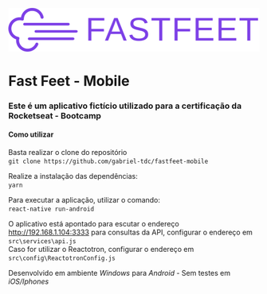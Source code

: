 ![](https://github.com/gabriel-tdc/fastfeet-frontend/blob/master/src/assets/fastfeet.svg)
# Fast Feet - Mobile

### Este é um aplicativo fictício utilizado para a certificação da Rocketseat - Bootcamp

#### Como utilizar
Basta realizar o clone do repositório  
`git clone https://github.com/gabriel-tdc/fastfeet-mobile`  
  
Realize a instalação das dependências:  
`yarn`  
  
Para executar a aplicação, utilizar o comando:  
`react-native run-android`  
  
O aplicativo está apontado para escutar o endereço http://192.168.1.104:3333 para consultas da API, configurar o endereço em `src\services\api.js`  
Caso for utilizar o Reactotron, configurar o endereço em `src\config\ReactotronConfig.js`  
  
Desenvolvido em ambiente *Windows* para *Android* - Sem testes em *iOS/Iphones*  
